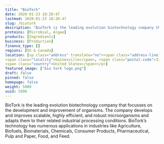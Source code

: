 ```yaml
---
title: "BioTork"
date: 2020-01-23 18:20:47
lastmod: 2020-01-23 18:20:47
slug: /biotork
description: "BioTork is the leading evolution biotechnology company that focusses on the development and improvement of organisms. The company develops and improves scalable, highly efficient, and robust microorganisms and adapts them to their related industrial processing conditions. BioTork’s technology has numerous applications in industries like Agriculture, Biofuels, Biomaterials, Chemicals, Consumer Products, Pharmaceutical, Pulp and Paper, Food, and Feed."
proteins: [Microbial, Algae]
products: [Ingredients]
business: [Production]
finance_type: []
regions: [US & Canada]
location: [<p class="address" translate="no"><span class="address-line1">Southeast Hawthorne Road</span><br>
<span class="locality">Gainesville</span>, <span class="postal-code">32641</span><br>
<span class="country">United States</span></p>]
featured_image: ["bio tork logo.png"]
draft: false
pinned: false
homepage: false
weight: 5000
uuid: 5890
---
```

<p>BioTork is the leading evolution biotechnology company that focusses on the development and improvement of organisms. The company develops and improves scalable, highly efficient, and robust microorganisms and adapts them to their related industrial processing conditions. BioTork’s technology has numerous applications in industries like Agriculture, Biofuels, Biomaterials, Chemicals, Consumer Products, Pharmaceutical, Pulp and Paper, Food, and Feed.</p>
